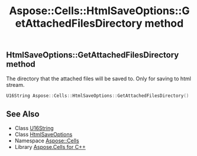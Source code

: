 ﻿---
title: Aspose::Cells::HtmlSaveOptions::GetAttachedFilesDirectory method
linktitle: GetAttachedFilesDirectory
second_title: Aspose.Cells for C++ API Reference
description: 'Aspose::Cells::HtmlSaveOptions::GetAttachedFilesDirectory method. The directory that the attached files will be saved to. Only for saving to html stream in C++.'
type: docs
weight: 1000
url: /cpp/aspose.cells/htmlsaveoptions/getattachedfilesdirectory/
---
## HtmlSaveOptions::GetAttachedFilesDirectory method


The directory that the attached files will be saved to. Only for saving to html stream.

```cpp
U16String Aspose::Cells::HtmlSaveOptions::GetAttachedFilesDirectory()
```

## See Also

* Class [U16String](../../u16string/)
* Class [HtmlSaveOptions](../)
* Namespace [Aspose::Cells](../../)
* Library [Aspose.Cells for C++](../../../)
